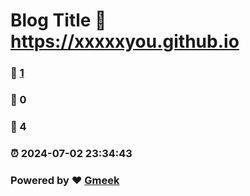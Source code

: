 # Blog Title :link: https://xxxxxyou.github.io 
### :page_facing_up: [1](https://xxxxxyou.github.io/tag.html) 
### :speech_balloon: 0 
### :hibiscus: 4 
### :alarm_clock: 2024-07-02 23:34:43 
### Powered by :heart: [Gmeek](https://github.com/Meekdai/Gmeek)
